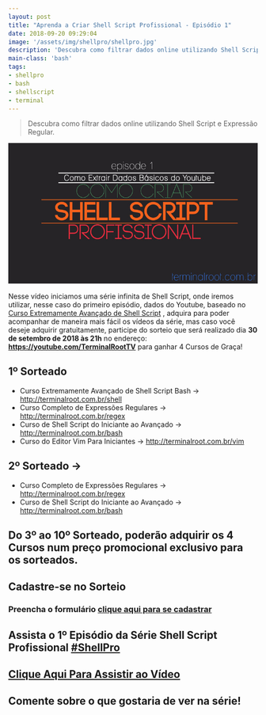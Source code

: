 ```yaml
---
layout: post
title: "Aprenda a Criar Shell Script Profissional - Episódio 1"
date: 2018-09-20 09:29:04
image: '/assets/img/shellpro/shellpro.jpg'
description: 'Descubra como filtrar dados online utilizando Shell Script e Expressão Regular.'
main-class: 'bash'
tags:
- shellpro
- bash
- shellscript
- terminal
---
```


> Descubra como filtrar dados online utilizando Shell Script e Expressão Regular.

![Aprenda a Criar Shell Script Profissional - Episódio 1](/assets/img/shellpro/shellpro-800.jpg "Aprenda a Criar Shell Script Profissional - Episódio 1")

Nesse vídeo iniciamos uma série infinita de Shell Script, onde iremos utilizar, nesse caso do primeiro episódio, dados do Youtube, baseado no [Curso Extremamente Avançado de Shell Script](http://terminalroot.com.br/shell) , adquira para poder acompanhar de maneira mais fácil os vídeos da série, mas caso você deseje adquirir gratuitamente, participe do sorteio que será realizado dia **30 de setembro de 2018 às 21h** no endereço: **<https://youtube.com/TerminalRootTV>** para ganhar 4 Cursos de Graça!

## 1º Sorteado

+ Curso Extremamente Avançado de Shell Script Bash → <http://terminalroot.com.br/shell>
+ Curso Completo de Expressões Regulares → <http://terminalroot.com.br/regex>
+ Curso de Shell Script do Iniciante ao Avançado → <http://terminalroot.com.br/bash>
+ Curso do Editor Vim Para Iniciantes → <http://terminalroot.com.br/vim>

## 2º Sorteado → 

+ Curso Completo de Expressões Regulares → <http://terminalroot.com.br/regex>
+ Curso de Shell Script do Iniciante ao Avançado → <http://terminalroot.com.br/bash>

## Do 3º ao 10º Sorteado, poderão adquirir os 4 Cursos num preço promocional exclusivo para os sorteados.

## Cadastre-se no Sorteio
### Preencha o formulário [clique aqui para se cadastrar](http://bit.ly/sorteio-root)


## Assista o 1º Episódio da **Série Shell Script Profissional** [#ShellPro](http://bit.ly/shell-pro-root)
## [Clique Aqui Para Assistir ao Vídeo](https://youtu.be/sIYW_jYVfmY)

## Comente sobre o que gostaria de ver na série!

<script async src="https://pagead2.googlesyndication.com/pagead/js/adsbygoogle.js"></script>

<!-- Informat -->
<ins class="adsbygoogle"
 style="display:block"
 data-ad-client="ca-pub-2838251107855362"
 data-ad-slot="2327980059"
 data-ad-format="auto"
 data-full-width-responsive="true"></ins>

<script>
(adsbygoogle = window.adsbygoogle || []).push({});
</script>

